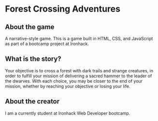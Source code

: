 # Forest Crossing Adventures

## About the game
A narrative-style game. 
This is a game built in HTML, CSS, and JavaScript as part of a bootcamp project at Ironhack.

## What is the story?
Your objective is to cross a forest with dark trails and strange creatures, in order to fulfill your mission of delivering a sacred hammer to the leader of the dwarves. With each choice, you may be closer to the end of your mission, whether by reaching your objective or losing your life.

## About the creator
I am a currently student at Ironhack Web Developer bootcamp.